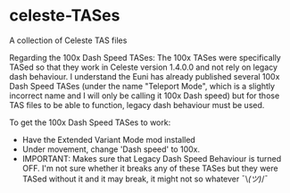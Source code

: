 # celeste-TASes
A collection of Celeste TAS files 

Regarding the 100x Dash Speed TASes:
The 100x TASes were specifically TASed so that they work in Celeste version 1.4.0.0 and not rely on legacy dash behaviour. I understand the Euni
has already published several 100x Dash Speed TASes (under the name "Teleport Mode", which is a slightly incorrect name and I will only be calling it
100x Dash speed) but for those TAS files to be able to function, legacy dash behaviour must be used.

To get the 100x Dash Speed TASes to work:
- Have the Extended Variant Mode mod installed
- Under movement, change 'Dash speed' to 100x.
- IMPORTANT: Makes sure that Legacy Dash Speed Behaviour is turned OFF. I'm not sure whether it breaks any of these TASes but they were TASed without it
and it may break, it might not so whatever ¯\\_(ツ)_/¯
